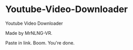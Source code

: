 # Youtube-Video-Downloader
Youtube Video Downloader

Made by MrNLNG-VR.

Paste in link. Boom. You're done.
